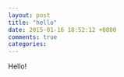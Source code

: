 ```yaml
---
layout: post
title: "hello"
date: 2015-01-16 18:52:12 +0800
comments: true
categories: 
---
```

Hello!